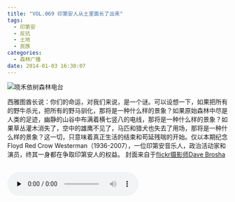 ```yaml
---
title: "VOL.069 印第安人从土里面长了出来"
tags:
  - 印第安
  - 反抗
  - 土地
  - 民族
categories:
  - 森林广播
date: 2014-01-03 16:30:07
---
```


![晓禾依树森林电台](../../../images/radiocover/radio_069.jpg) 

西雅图酋长说：你们的命运，对我们来说，是一个谜。可以设想一下，如果把所有的野牛杀光，把所有的野马驯化，那将是一种什么样的景象？如果原始森林中尽是人类的足迹，幽静的山谷中布满着横七竖八的电线，那将是一种什么样的景象？如果草丛灌木消失了，空中的雄鹰不见了，马匹和猎犬也失去了用场，那将是一种什么样的景象？这一切，只意味着真正生活的结束和苟延残喘的开始。仅以本期纪念Floyd Red Crow Westerman（1936-2007），一位印第安音乐人，政治活动家和演员，终其一身都在争取印第安人的权益。 封面来自于[flickr摄影师Dave Brosha](http://www.flickr.com/photos/brosha/4924905574/)   

<audio id="audio" controls="" preload="none">
  <source id="mp3" src="http://www.coletree.com/radio/coletree_radio_069.mp3">
</audio>